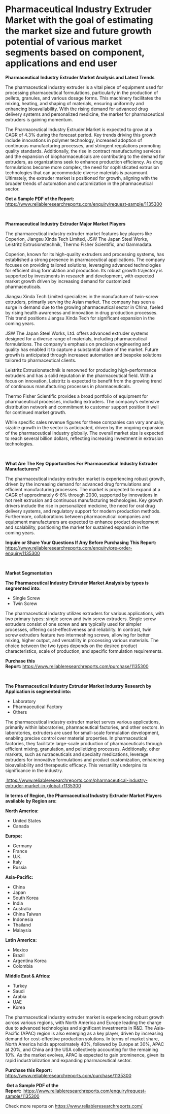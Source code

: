 <p><h1>Pharmaceutical Industry Extruder Market with the goal of estimating the market size and future growth potential of various market segments based on component, applications and end user</h1></p><p><strong>Pharmaceutical Industry Extruder Market Analysis and Latest Trends</strong></p>
<p><p>The pharmaceutical industry extruder is a vital piece of equipment used for processing pharmaceutical formulations, particularly in the production of pellets, granules, and various dosage forms. This machinery facilitates the mixing, heating, and shaping of materials, ensuring uniformity and enhancing bioavailability. With the rising demand for advanced drug delivery systems and personalized medicine, the market for pharmaceutical extruders is gaining momentum.</p><p>The Pharmaceutical Industry Extruder Market is expected to grow at a CAGR of 4.3% during the forecast period. Key trends driving this growth include innovations in polymer technology, increased adoption of continuous manufacturing processes, and stringent regulations promoting quality standards. Additionally, the rise in contract manufacturing services and the expansion of biopharmaceuticals are contributing to the demand for extruders, as organizations seek to enhance production efficiency. As drug formulations become more complex, the need for sophisticated extrusion technologies that can accommodate diverse materials is paramount. Ultimately, the extruder market is positioned for growth, aligning with the broader trends of automation and customization in the pharmaceutical sector.</p></p>
<p><strong>Get a Sample PDF of the Report:&nbsp;</strong> <a href="https://www.reliableresearchreports.com/enquiry/request-sample/1135300?utm_campaign=3002&utm_medium=2&utm_source=Github&utm_content=ia&utm_term=25032025&utm_id=pharmaceutical-industry-extruder">https://www.reliableresearchreports.com/enquiry/request-sample/1135300</a></p>
<p>&nbsp;</p>
<p><strong>Pharmaceutical Industry Extruder Major Market Players</strong></p>
<p><p>The pharmaceutical industry extruder market features key players like Coperion, Jiangsu Xinda Tech Limited, JSW The Japan Steel Works, Leistritz Extrusionstechnik, Thermo Fisher Scientific, and Gammadata. </p><p>Coperion, known for its high-quality extruders and processing systems, has established a strong presence in pharmaceutical applications. The company focuses on providing tailored solutions, leveraging advanced technologies for efficient drug formulation and production. Its robust growth trajectory is supported by investments in research and development, with expected market growth driven by increasing demand for customized pharmaceuticals.</p><p>Jiangsu Xinda Tech Limited specializes in the manufacture of twin-screw extruders, primarily serving the Asian market. The company has seen a surge in demand due to the growing pharmaceutical sector in China, fueled by rising health awareness and innovation in drug production processes. This trend positions Jiangsu Xinda Tech for significant expansion in the coming years.</p><p>JSW The Japan Steel Works, Ltd. offers advanced extruder systems designed for a diverse range of materials, including pharmaceutical formulations. The company's emphasis on precision engineering and quality has enabled it to capture a substantial share of the market. Future growth is anticipated through increased automation and bespoke solutions tailored to pharmaceutical clients.</p><p>Leistritz Extrusionstechnik is renowned for producing high-performance extruders and has a solid reputation in the pharmaceutical field. With a focus on innovation, Leistritz is expected to benefit from the growing trend of continuous manufacturing processes in pharmaceuticals.</p><p>Thermo Fisher Scientific provides a broad portfolio of equipment for pharmaceutical processes, including extruders. The company’s extensive distribution network and commitment to customer support position it well for continued market growth.</p><p>While specific sales revenue figures for these companies can vary annually, sizable growth in the sector is anticipated, driven by the ongoing expansion of the pharmaceutical industry globally. The overall market size is expected to reach several billion dollars, reflecting increasing investment in extrusion technologies.</p></p>
<p>&nbsp;</p>
<p><strong>What Are The Key Opportunities For Pharmaceutical Industry Extruder Manufacturers?</strong></p>
<p><p>The pharmaceutical industry extruder market is experiencing robust growth, driven by the increasing demand for advanced drug formulations and efficient manufacturing processes. The market is projected to expand at a CAGR of approximately 6-8% through 2030, supported by innovations in hot melt extrusion and continuous manufacturing technologies. Key growth drivers include the rise in personalized medicine, the need for oral drug delivery systems, and regulatory support for modern production methods. Furthermore, collaborations between pharmaceutical companies and equipment manufacturers are expected to enhance product development and scalability, positioning the market for sustained expansion in the coming years.</p></p>
<p><strong>Inquire or Share Your Questions If Any Before Purchasing This Report:</strong> <a href="https://www.reliableresearchreports.com/enquiry/pre-order-enquiry/1135300?utm_campaign=3002&utm_medium=2&utm_source=Github&utm_content=ia&utm_term=25032025&utm_id=pharmaceutical-industry-extruder">https://www.reliableresearchreports.com/enquiry/pre-order-enquiry/1135300</a></p>
<p>&nbsp;</p>
<p><strong>Market Segmentation</strong></p>
<p><strong>The Pharmaceutical Industry Extruder Market Analysis by types is segmented into:</strong></p>
<p><ul><li>Single Screw</li><li>Twin Screw</li></ul></p>
<p><p>The pharmaceutical industry utilizes extruders for various applications, with two primary types: single screw and twin screw extruders. Single screw extruders consist of one screw and are typically used for simpler processes, offering cost-effectiveness and reliability. In contrast, twin screw extruders feature two intermeshing screws, allowing for better mixing, higher output, and versatility in processing various materials. The choice between the two types depends on the desired product characteristics, scale of production, and specific formulation requirements.</p></p>
<p><strong>Purchase this Report:&nbsp;</strong><a href="https://www.reliableresearchreports.com/purchase/1135300?utm_campaign=3002&utm_medium=2&utm_source=Github&utm_content=ia&utm_term=25032025&utm_id=pharmaceutical-industry-extruder">https://www.reliableresearchreports.com/purchase/1135300</a></p>
<p>&nbsp;</p>
<p><strong>The Pharmaceutical Industry Extruder Market Industry Research by Application is segmented into:</strong></p>
<p><ul><li>Laboratory</li><li>Pharmaceutical Factory</li><li>Others</li></ul></p>
<p><p>The pharmaceutical industry extruder market serves various applications, primarily within laboratories, pharmaceutical factories, and other sectors. In laboratories, extruders are used for small-scale formulation development, enabling precise control over material properties. In pharmaceutical factories, they facilitate large-scale production of pharmaceuticals through efficient mixing, granulation, and pelletizing processes. Additionally, other markets, such as nutraceuticals and specialty medications, leverage extruders for innovative formulations and product customization, enhancing bioavailability and therapeutic efficacy. This versatility underpins its significance in the industry.</p></p>
<p><a href="https://www.reliableresearchreports.com/pharmaceutical-industry-extruder-market-in-global-r1135300?utm_campaign=3002&utm_medium=2&utm_source=Github&utm_content=ia&utm_term=25032025&utm_id=pharmaceutical-industry-extruder">&nbsp;https://www.reliableresearchreports.com/pharmaceutical-industry-extruder-market-in-global-r1135300</a></p>
<p><strong>In terms of Region, the Pharmaceutical Industry Extruder Market Players available by Region are:</strong></p>
<p>
    <p> <strong> North America: </strong>
        <ul>
            <li>United States</li>
            <li>Canada</li>
        </ul>
        </p> 
    <p> <strong> Europe: </strong>
        <ul>
            <li>Germany</li>
            <li>France</li>
            <li>U.K.</li>
            <li>Italy</li>
            <li>Russia</li>
        </ul>
        </p> 
    <p> <strong> Asia-Pacific: </strong>
        <ul>
            <li>China</li>
            <li>Japan</li>
            <li>South Korea</li>
            <li>India</li>
            <li>Australia</li>
            <li>China Taiwan</li>
            <li>Indonesia</li>
            <li>Thailand</li>
            <li>Malaysia</li>
        </ul>
        </p> 
    <p> <strong> Latin America: </strong>
        <ul>
            <li>Mexico</li>
            <li>Brazil</li>
            <li>Argentina Korea</li>
            <li>Colombia</li>
        </ul>
        </p> 
    <p> <strong> Middle East & Africa: </strong>
        <ul>
            <li>Turkey</li>
            <li>Saudi</li>
            <li>Arabia</li>
            <li>UAE</li>
            <li>Korea</li>
        </ul>
    </p>
    </p>
<p><p>The pharmaceutical industry extruder market is experiencing robust growth across various regions, with North America and Europe leading the charge due to advanced technologies and significant investments in R&D. The Asia-Pacific (APAC) region is also emerging as a key player, driven by increasing demand for cost-effective production solutions. In terms of market share, North America holds approximately 40%, followed by Europe at 30%, APAC at 20%, and China and the USA collectively accounting for the remaining 10%. As the market evolves, APAC is expected to gain prominence, given its rapid industrialization and expanding pharmaceutical sector.</p></p>
<p><strong>Purchase this Report: </strong><a href="https://www.reliableresearchreports.com/purchase/1135300?utm_campaign=3002&utm_medium=2&utm_source=Github&utm_content=ia&utm_term=25032025&utm_id=pharmaceutical-industry-extruder">https://www.reliableresearchreports.com/purchase/1135300</a></p>
<p>&nbsp;<strong>Get a Sample PDF of the Report:&nbsp;&nbsp;</strong><a href="https://www.reliableresearchreports.com/enquiry/request-sample/1135300?utm_campaign=3002&utm_medium=2&utm_source=Github&utm_content=ia&utm_term=25032025&utm_id=pharmaceutical-industry-extruder">https://www.reliableresearchreports.com/enquiry/request-sample/1135300</a></p>
<p><strong></strong></p>
<p>Check more reports on <a href="https://www.reliableresearchreports.com/?utm_campaign=3002&utm_medium=2&utm_source=Github&utm_content=ia&utm_term=25032025&utm_id=pharmaceutical-industry-extruder">https://www.reliableresearchreports.com/</a></p>
